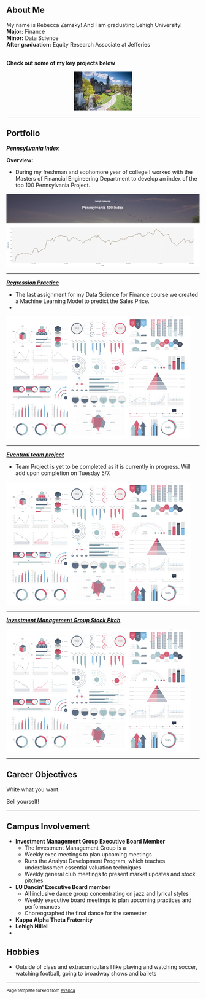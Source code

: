 ## About Me

My name is Rebecca Zamsky! And I am graduating Lehigh University!
<br> **Major:** Finance
<br> **Minor:** Data Science
<br> **After graduation:** Equity Research Associate at Jefferies
<br><br>

**Check out some of my key projects below**

<!-- Upload your own photo and change the path -->

<p style="text-align:center;">
  <img src="/images/download.jpg" width="30%">
</p>



</p>

---

## Portfolio

<!-- You can link to other websites, PDFs in this repo, and other pages in this repo -->

_**PennsyLvania Index**_

**Overview:**
- During my freshman and sophomore year of college I worked with the Masters of Financial Engineering Department to develop an index of the top 100 Pennsylvania Project. 


<img src="https://github.com/rz780/Rebecca_Zamsky_Website/blob/master/images/PA_100.png?raw=true"/>

---

_**[Regression Practice](Regression_practice)**_

- The last assignment for my Data Science for Finance course we created a Machine Learning Model to predict the Sales Price.
- 

<img src="images/dummy_thumbnail.jpg?raw=true"/>

---

_**[Eventual team project](https://donbowen.github.io/teamproject/)**_
- Team Project is yet to be completed as it is currently in progress. Will add upon completion on Tuesday 5/7.

<img src="images/dummy_thumbnail.jpg?raw=true"/>

---

_**[Investment Management Group Stock Pitch](/pdf/sample_presentation.pdf)**_

<img src="images/dummy_thumbnail.jpg?raw=true"/>

---

## Career Objectives

Write what you want. 

Sell yourself!

---

## Campus Involvement
- **Investment Management Group Executive Board Member**
    - The Investment Management Group is a 
    - Weekly exec meetings to plan upcoming meetings
    - Runs the Analyst Development Program, which teaches underclassmen essential valuation techniques
    - Weekly general club meetings to present market updates and stock pitches 
- **LU Dancin' Executive Board member**
    - All inclusive dance group concentrating on jazz and lyrical styles
    - Weekly executive board meetings to plan upcoming practices and performances
    - Choreographed the final dance for the semester
- **Kappa Alpha Theta Fraternity**
- **Lehigh Hillel**
-   

## Hobbies
- Outside of class and extracurriculars I like playing and watching soccer, watching football, going to broadway shows and ballets


---
<p style="font-size:11px">Page template forked from <a href="https://github.com/evanca/quick-portfolio">evanca</a></p>
<!-- Remove above link if you don't want to attibute -->
